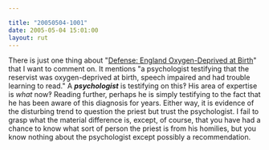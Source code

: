 ```yaml
---

title: "20050504-1001"
date: 2005-05-04 15:01:00
layout: rut
---
```


<p> There is just one thing about "<a href="http://news.findlaw.com/ap/o/632/05-03-2005/6003001da897b509.html">Defense:
England Oxygen-Deprived at Birth</a>" that I want to comment on.
It mentions "a psychologist testifying that the reservist was
oxygen-deprived at birth, speech impaired and had trouble learning
to read."  A <strong><em>psychologist</em></strong> is testifying
on this&#x203d; His area of expertise is <em>what</em> now&#x203d;
Reading further, perhaps he is simply testifying to the fact that
he has been aware of this diagnosis for years.  Either way, it is
evidence of the disturbing trend to question the priest but trust
the psychologist.  I fail to grasp what the material difference is,
except, of course, that you have had a chance to know what sort of
person the priest is from his homilies, but you know nothing about
the psychologist except possibly a recommendation.</p>

